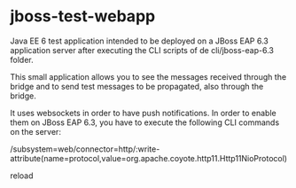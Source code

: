 # jboss-test-webapp

Java EE 6 test application intended to be deployed on a JBoss EAP 6.3 application server after executing the CLI scripts of de cli/jboss-eap-6.3 folder.

This small application allows you to see the messages received through the bridge and to send test messages to be propagated, also through the bridge.

It uses websockets in order to have push notifications. In order to enable them on JBoss EAP 6.3, you have to execute the following CLI commands on the server:

  /subsystem=web/connector=http/:write-attribute(name=protocol,value=org.apache.coyote.http11.Http11NioProtocol)
  
  reload
